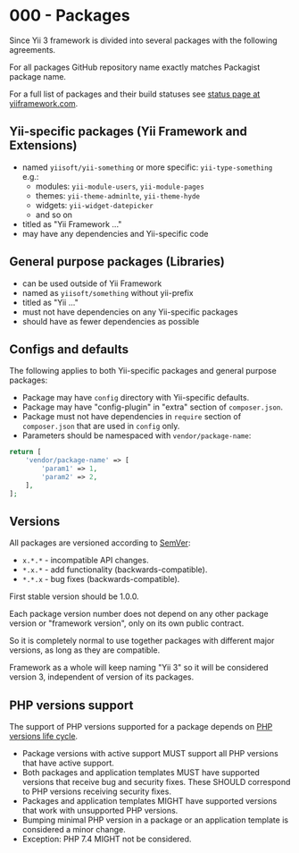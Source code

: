 # 000 - Packages

Since Yii 3 framework is divided into several packages with the following agreements.

For all packages GitHub repository name exactly matches Packagist package name.

For a full list of packages and their build statuses see [status page at yiiframework.com](https://www.yiiframework.com/status/3.0).

## Yii-specific packages (Yii Framework and Extensions)
    
- named `yiisoft/yii-something` or more specific: `yii-type-something` e.g.:
    - modules: `yii-module-users`, `yii-module-pages`
    - themes: `yii-theme-adminlte`, `yii-theme-hyde`
    - widgets: `yii-widget-datepicker`
    - and so on
- titled as "Yii Framework ..."
- may have any dependencies and Yii-specific code

## General purpose packages (Libraries)
  
- can be used outside of Yii Framework
- named as `yiisoft/something` without yii-prefix
- titled as "Yii ..."
- must not have dependencies on any Yii-specific packages
- should have as fewer dependencies as possible

## Configs and defaults

The following applies to both Yii-specific packages and general purpose packages:

- Package may have `config` directory with Yii-specific defaults.
- Package may have "config-plugin" in "extra" section of `composer.json`.  
- Package must not have dependencies in `require` section of `composer.json` that are used in `config` only.
- Parameters should be namespaced with `vendor/package-name`:

```php
return [
    'vendor/package-name' => [
        'param1' => 1,
        'param2' => 2,
    ],
];
```
  
## Versions

All packages are versioned according to [SemVer](https://semver.org/):

- `x.*.*` - incompatible API changes.
- `*.x.*` - add functionality (backwards-compatible).
- `*.*.x` - bug fixes (backwards-compatible).

First stable version should be 1.0.0.

Each package version number does not depend on any other package version or "framework version", only on its own public contract. 

So it is completely normal to use together packages with different major versions, as long as they are compatible.

Framework as a whole will keep naming "Yii 3" so it will be considered version 3, independent of version of its packages.

## PHP versions support

The support of PHP versions supported for a package depends on
[PHP versions life cycle](https://www.php.net/supported-versions.php).

- Package versions with active support MUST support all PHP versions that have active support.
- Both packages and application templates MUST have supported versions that receive bug and security fixes.
  These SHOULD correspond to PHP versions receiving security fixes.
- Packages and application templates MIGHT have supported versions that work with unsupported PHP versions.
- Bumping minimal PHP version in a package or an application template is considered a minor change.
- Exception: PHP 7.4 MIGHT not be considered.
